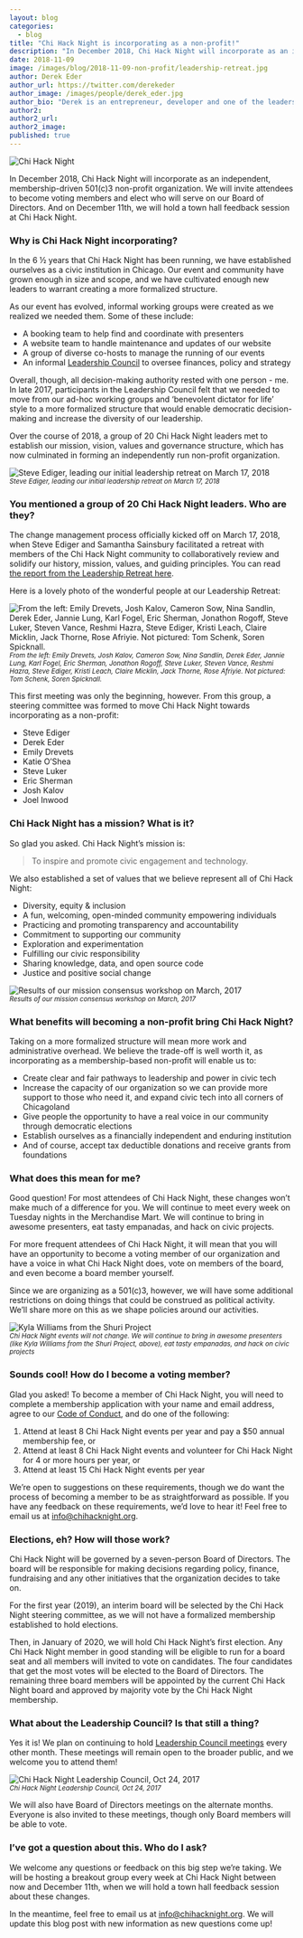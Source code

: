 ```yaml
---
layout: blog
categories: 
  - blog
title: "Chi Hack Night is incorporating as a non-profit!"
description: "In December 2018, Chi Hack Night will incorporate as an independent, membership-driven 501(c)3 non-profit organization. We will invite attendees to become voting members and elect who will serve on our Board of Directors. And on December 11th, we will hold a town hall feedback session at Chi Hack Night."
date: 2018-11-09
image: /images/blog/2018-11-09-non-profit/leadership-retreat.jpg
author: Derek Eder
author_url: https://twitter.com/derekeder
author_image: /images/people/derek_eder.jpg
author_bio: "Derek is an entrepreneur, developer and one of the leaders of the civic technology community in Chicago. He is a co-founder and partner at DataMade and is the lead organizer for Chi Hack Night."
author2: 
author2_url: 
author2_image: 
published: true
---
```


<p class="text-center"><img src="/images/logo/logo.png" alt="Chi Hack Night" />
</p>

In December 2018, Chi Hack Night will incorporate as an independent, membership-driven 501(c)3 non-profit organization. We will invite attendees to become voting members and elect who will serve on our Board of Directors. And on December 11th, we will hold a town hall feedback session at Chi Hack Night.

### Why is Chi Hack Night incorporating?

In the 6 ½ years that Chi Hack Night has been running, we have established ourselves as a civic institution in Chicago. Our event and community have grown enough in size and scope, and we have cultivated enough new leaders to warrant creating a more formalized structure.

As our event has evolved, informal working groups were created as we realized we needed them. Some of these include:

* A booking team to help find and coordinate with presenters
* A website team to handle maintenance and updates of our website
* A group of diverse co-hosts to manage the running of our events
* An informal [Leadership Council](https://chihacknight.org/leadership-council.html) to oversee finances, policy and strategy

Overall, though, all decision-making authority rested with one person - me. In late 2017, participants in the Leadership Council felt that we needed to move from our ad-hoc working groups and ‘benevolent dictator for life’ style to a more formalized structure that would enable democratic decision-making and increase the diversity of our leadership.

Over the course of 2018, a group of 20 Chi Hack Night leaders met to establish our mission, vision, values and governance structure, which has now culminated in forming an independently run non-profit organization.

<p class="text-center"><img src="/images/blog/2018-11-09-non-profit/leadership-retreat-2.jpg" alt="Steve Ediger, leading our initial leadership retreat on March 17, 2018" class="img-thumbnail" /><br />

<small>
    <em>Steve Ediger, leading our initial leadership retreat on March 17, 2018</em>
</small>
</p>

### You mentioned a group of 20 Chi Hack Night leaders. Who are they?

The change management process officially kicked off on March 17, 2018, when Steve Ediger and Samantha Sainsbury facilitated a retreat with members of the Chi Hack Night community to collaboratively review and solidify our history, mission, values, and guiding principles. You can read [the report from the Leadership Retreat here](https://docs.google.com/document/d/1IF6-WaMT_QphKPYo84-C4jjTEFypFwwW8nNYtOjWcDA/edit#).

Here is a lovely photo of the wonderful people at our Leadership Retreat:

<p class="text-center"><img src="/images/blog/2018-11-09-non-profit/leadership-retreat.jpg" alt="From the left: Emily Drevets, Josh Kalov, Cameron Sow, Nina Sandlin, Derek Eder, Jannie Lung, Karl Fogel, Eric Sherman, Jonathon Rogoff, Steve Luker, Steven Vance, Reshmi Hazra, Steve Ediger, Kristi Leach, Claire Micklin, Jack Thorne, Rose Afriyie. Not pictured: Tom Schenk, Soren Spicknall." class="img-thumbnail" /><br />

<small>
    <em>From the left: Emily Drevets, Josh Kalov, Cameron Sow, Nina Sandlin, Derek Eder, Jannie Lung, Karl Fogel, Eric Sherman, Jonathon Rogoff, Steve Luker, Steven Vance, Reshmi Hazra, Steve Ediger, Kristi Leach, Claire Micklin, Jack Thorne, Rose Afriyie. Not pictured: Tom Schenk, Soren Spicknall.</em>
</small>
</p>

This first meeting was only the beginning, however. From this group, a steering committee was formed to move Chi Hack Night towards incorporating as a non-profit:

* Steve Ediger
* Derek Eder
* Emily Drevets
* Katie O’Shea
* Steve Luker
* Eric Sherman
* Josh Kalov
* Joel Inwood

### Chi Hack Night has a mission? What is it?

So glad you asked. Chi Hack Night’s mission is: 

> To inspire and promote civic engagement and technology.

We also established a set of values that we believe represent all of Chi Hack Night:

* Diversity, equity & inclusion
* A fun, welcoming, open-minded community empowering individuals
* Practicing and promoting transparency and accountability
* Commitment to supporting our community
* Exploration and experimentation
* Fulfilling our civic responsibility
* Sharing knowledge, data, and open source code
* Justice and positive social change

<p class="text-center"><img src="/images/blog/2018-11-09-non-profit/mission-workshop.jpg" alt="Results of our mission consensus workshop on March, 2017" class="img-thumbnail" /><br />

<small>
    <em>Results of our mission consensus workshop on March, 2017</em>
</small>
</p>

### What benefits will becoming a non-profit bring Chi Hack Night?

Taking on a more formalized structure will mean more work and administrative overhead. We believe the trade-off is well worth it, as incorporating as a membership-based non-profit will enable us to:

* Create clear and fair pathways to leadership and power in civic tech
* Increase the capacity of our organization so we can provide more support to those who need it, and expand civic tech into all corners of Chicagoland
* Give people the opportunity to have a real voice in our community through democratic elections
* Establish ourselves as a financially independent and enduring institution
* And of course, accept tax deductible donations and receive grants from foundations

### What does this mean for me?

Good question! For most attendees of Chi Hack Night, these changes won’t make much of a difference for you. We will continue to meet every week on Tuesday nights in the Merchandise Mart. We will continue to bring in awesome presenters, eat tasty empanadas, and hack on civic projects.

For more frequent attendees of Chi Hack Night, it will mean that you will have an opportunity to become a voting member of our organization and have a voice in what Chi Hack Night does, vote on members of the board, and even become a board member yourself.

Since we are organizing as a 501(c)3, however, we will have some additional restrictions on doing things that could be construed as political activity.  We’ll share more on this as we shape policies around our activities.

<p class="text-center"><img src="/images/blog/2018-11-09-non-profit/chn-shuri-project.jpg" alt="Kyla Williams from the Shuri Project" class="img-thumbnail" /><br />

<small>
    <em>Chi Hack Night events will not change. We will continue to bring in awesome presenters (like Kyla Williams from the Shuri Project, above), eat tasty empanadas, and hack on civic projects</em>
</small>
</p>

### Sounds cool! How do I become a voting member?

Glad you asked! To become a member of Chi Hack Night, you will need to complete a membership application with your name and email address, agree to our [Code of Conduct](https://chihacknight.org/code-of-conduct.html), and do one of the following:

1. Attend at least 8 Chi Hack Night events per year and pay a $50 annual membership fee, or 
2. Attend at least 8 Chi Hack Night events and volunteer for Chi Hack Night for 4 or more hours per year, or
3. Attend at least 15 Chi Hack Night events per year

We’re open to suggestions on these requirements, though we do want the process of becoming a member to be as straightforward as possible. If you have any feedback on these requirements, we’d love to hear it! Feel free to email us at [info@chihacknight.org](mailto:info@chihacknight.org).

### Elections, eh? How will those work?

Chi Hack Night will be governed by a seven-person Board of Directors. The board will be responsible for making decisions regarding policy, finance, fundraising and any other initiatives that the organization decides to take on.

For the first year (2019), an interim board will be selected by the Chi Hack Night steering committee, as we will not have a formalized membership established to hold elections.

Then, in January of 2020, we will hold Chi Hack Night’s first election. Any Chi Hack Night member in good standing will be eligible to run for a board seat and all members will invited to vote on candidates. The four candidates that get the most votes will be elected to the Board of Directors. The remaining three board members will be appointed by the current Chi Hack Night board and approved by majority vote by the Chi Hack Night membership. 

### What about the Leadership Council? Is that still a thing?

Yes it is! We plan on continuing to hold [Leadership Council meetings](https://chihacknight.org/leadership-council.html) every other month. These meetings will remain open to the broader public, and we welcome you to attend them!

<p class="text-center"><img src="/images/blog/2018-11-09-non-profit/leadership-council.jpg" alt="Chi Hack Night Leadership Council, Oct 24, 2017" class="img-thumbnail" /><br />

<small>
    <em>Chi Hack Night Leadership Council, Oct 24, 2017</em>
</small>
</p>

We will also have Board of Directors meetings on the alternate months. Everyone is also invited to these meetings, though only Board members will be able to vote.

### I’ve got a question about this. Who do I ask?

We welcome any questions or feedback on this big step we’re taking. We will be hosting a breakout group every week at Chi Hack Night between now and December 11th, when we will hold a town hall feedback session about these changes. 

In the meantime, feel free to email us at [info@chihacknight.org](mailto:info@chihacknight.org). We will update this blog post with new information as new questions come up!

